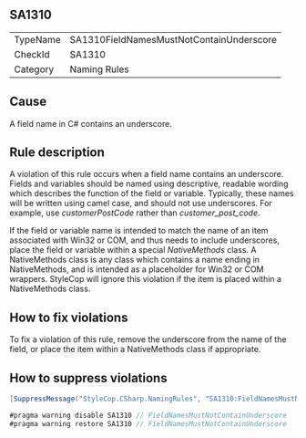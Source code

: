 ﻿## SA1310

<table>
<tr>
  <td>TypeName</td>
  <td>SA1310FieldNamesMustNotContainUnderscore</td>
</tr>
<tr>
  <td>CheckId</td>
  <td>SA1310</td>
</tr>
<tr>
  <td>Category</td>
  <td>Naming Rules</td>
</tr>
</table>

## Cause

A field name in C# contains an underscore.

## Rule description

A violation of this rule occurs when a field name contains an underscore. Fields and variables should be named using descriptive, readable wording which describes the function of the field or variable. Typically, these names will be written using camel case, and should not use underscores. For example, use *customerPostCode* rather than *customer_post_code*.

If the field or variable name is intended to match the name of an item associated with Win32 or COM, and thus needs to include underscores, place the field or variable within a special *NativeMethods* class. A NativeMethods class is any class which contains a name ending in NativeMethods, and is intended as a placeholder for Win32 or COM wrappers. StyleCop will ignore this violation if the item is placed within a NativeMethods class.

## How to fix violations

To fix a violation of this rule, remove the underscore from the name of the field, or place the item within a NativeMethods class if appropriate.

## How to suppress violations

```csharp
[SuppressMessage("StyleCop.CSharp.NamingRules", "SA1310:FieldNamesMustNotContainUnderscore", Justification = "Reviewed.")]
```

```csharp
#pragma warning disable SA1310 // FieldNamesMustNotContainUnderscore
#pragma warning restore SA1310 // FieldNamesMustNotContainUnderscore
```
